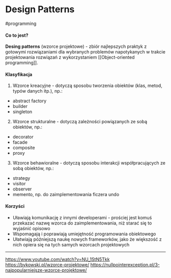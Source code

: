 # Design Patterns
#programming 

#### Co to jest?

**Desing patterns** (wzorce projektowe) - zbiór najlepszych praktyk z gotowymi rozwiązaniami dla wybranych problemów napotykanych w trakcie projektowania rozwiązań z wykorzystaniem [[Object-oriented programming]].

#### Klasyfikacja
1. Wzorce kreacyjne - dotyczą sposobu tworzenia obiektów (klas, metod, typów danych itp.), np.:
- abstract factory
- builder
- singleton
2. Wzorce strukturalne - dotyczą zależności powiązanych ze sobą obiektów, np.:
- decorator
- facade
- composite
- proxy
3. Wzorce behawioralne - dotyczą sposobu interakcji współpracujących ze sobą obiektów, np.:
- strategy
- visitor
- observer
- memento, np. do zaimplementowania ficzera undo

#### Korzyści
- Uławiają komunikację z innymi developerami - prościej jest komuś przekazać nazwę wzorca do zaimplementowania, niż starać się to wyjaśnić opisowo
- Wspomagają i poprawiają umiejętność programowania obiektowego
- Ułatwiają późniejszą naukę nowych frameworków, jako że większość z nich opiera się na tych samych wzorcach projektowych

---
https://www.youtube.com/watch?v=NU_1StN5Tkk
https://bykowski.pl/wzorce-projektowe/
https://nullpointerexception.pl/3-najpopularniejsze-wzorce-projektowe/